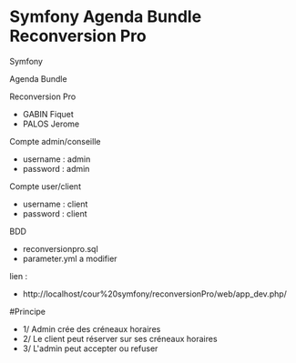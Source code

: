 Symfony Agenda Bundle Reconversion Pro
========================
Symfony 

Agenda Bundle 

Reconversion Pro


* GABIN Fiquet
* PALOS Jerome



Compte admin/conseille
* username : admin
* password : admin
	
Compte user/client
* username : client
* password : client
	
BDD
* reconversionpro.sql
* parameter.yml a modifier
	
lien : 	
* http://localhost/cour%20symfony/reconversionPro/web/app_dev.php/
	
	
	
	
#Principe

* 1/ Admin crée des créneaux horaires
* 2/ Le client peut réserver sur ses créneaux horaires
* 3/ L'admin peut accepter ou refuser


